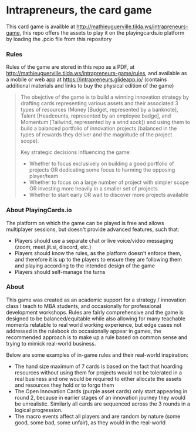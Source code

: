 # Intrapreneurs, the card game

This card game is availble at http://mathieuguerville.tilda.ws/intrapreneurs-game, this repo offers the assets to play it on the playingcards.io platform by loading the .pcio file from this repository

### Rules

Rules of the game are stored in this repo as a PDF, at http://mathieuguerville.tilda.ws/intrapreneurs-game/rules, and available as a mobile or web app at https://intrapreneurs.glideapp.io/ (contains additional materials and links to buy the physical edition of the game)

> The obejctive of the game is to build a winning innovation strategy by drafting cards representing various assets and their associated 3 types of resources (Money [Budget, represented by a banknote], Talent [Headcounts, represented by an employee badge], and Momentum [Tailwind, represented by a wind sock]) and using them to build a balanced portfolio of innovation projects (balanced in the types of rewards they deliver and the magnitude of the project scope).
>
> Key strategic decisions influencing the game:
>  - Whether to focus exclusively on building a good portfolio of projects OR dedicating some focus to harming the opposing player/team
>  - Whether to focus on a large number of project with simpler scope OR investing more heavily in a smaller set of projects
>  - Whether to start early OR wait to discover more projects available

### About PlayingCards.io

The platform on which the game can be played is free and allows multiplayer sessions, but doesn't provide advanced features, such that:
 - Players should use a separate chat or live voice/video messaging (zoom, meet.jit.si, discord, etc.)
 - Players should know the rules, as the platform doesn't enforce them, and therefore it is up to the players to ensure they are following them and playing according to the intended design of the game
 - Players should self-manage the turns

### About

This game was created as an academic support for a strategy / innovation class I teach to MBA students, and occasionally for professional development workshops. Rules are fairly comprehensive and the game is designed to be balanced/equitable while also allowing for many teachable moments relatable to real world working experience, but edge cases not addressed in the rulebook do occasionally appear in games, the recommended approach is to make up a rule based on common sense and trying to mimick real-world business.

Below are some examples of in-game rules and their real-world inspiration:
 - The hand size maximum of 7 cards is based on the fact that hoarding resources without using them for projects would not be tolerated in a real business and one would be required to either allocate the assets and resources they hold or to forgo them
 - The Open Innovation Cards (purple asset cards) only start appearing in round 2, because in earlier stages of an innovation journey they would be unrealistic. Similarly all cards are sequenced across the 3 rounds in a logical progression.
 - The macro events affect all players and are random by nature (some good, some bad, some unfair), as they would in the real-world
